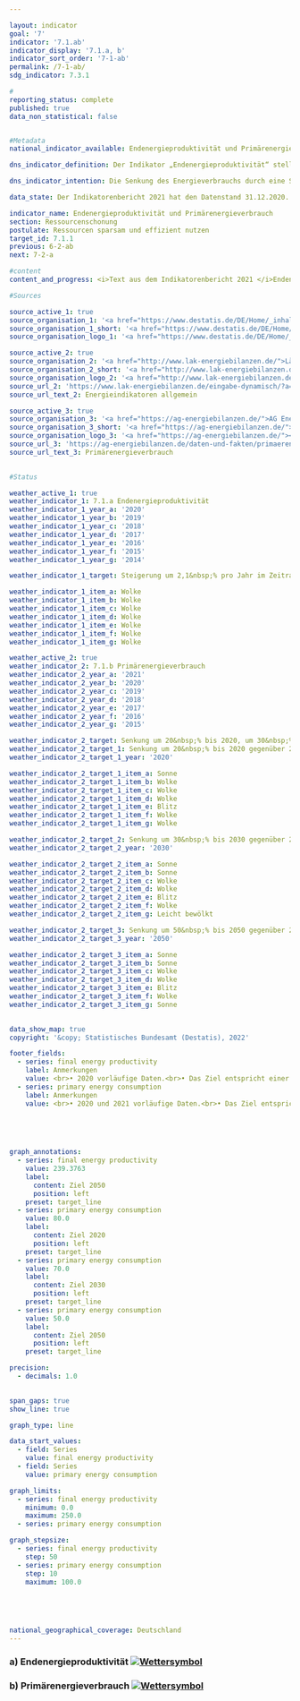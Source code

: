 ```yaml
---

layout: indicator    
goal: '7'    
indicator: '7.1.ab'    
indicator_display: '7.1.a, b'    
indicator_sort_order: '7-1-ab'    
permalink: /7-1-ab/    
sdg_indicator: 7.3.1    

#
reporting_status: complete    
published: true    
data_non_statistical: false    


#Metadata    
national_indicator_available: Endenergieproduktivität und Primärenergieverbrauch    

dns_indicator_definition: Der Indikator „Endenergieproduktivität“ stellt die Entwicklung der Wertschöpfung je eingesetzter Einheit Endenergie dar. Der Begriff „Endenergie“ bezieht sich dabei auf den Teil der Energie, der energetisch als thermische oder elektrische Energie zur Herstellung von Gütern oder zur Nutzung in den privaten Haushalten zur Verfügung steht.<br><br>Der Indikator „Primärenergieverbrauch“ gibt an, wie viel Energie in einem Land einerseits in den Energiesektoren zur Umwandlung, sowie andererseits in der Produktion, den privaten Haushalten und im Verkehr verbraucht wurde.    

dns_indicator_intention: Die Senkung des Energieverbrauchs durch eine Steigerung der Energieeffizienz ist neben dem Ausbau erneuerbarer Energien die zweite tragende Säule der Energiewende. Ziel ist es mit möglichst wenig Energie, viel wirtschaftliche Leistung zu erreichen. Energieeinsparung schont Klima und Umwelt, trägt zur Verbesserung der Versorgungssicherheit und zur Wettbewerbsfähigkeit der Industrie bei.<br>Dem Energiekonzept der Bundesregierung zufolge soll die Endenergieproduktivität in den Jahren 2008 bis 2050 jährlich um 2,1&nbsp;% erhöht werden. Gleichzeitig soll sich der Primärenergieverbrauch bis 2020 um 20&nbsp;%, bis 2030 um 30&nbsp;% und bis 2050 um 50&nbsp;% gegenüber dem Jahr 2008 verringern.    

data_state: Der Indikatorenbericht 2021 hat den Datenstand 31.12.2020. Die Daten auf der DNS-Online Plattform werden regelmäßig aktualisiert, sodass online aktuellere Daten verfügbar sein können als im Indikatorenbericht 2021 veröffentlicht.    

indicator_name: Endenergieproduktivität und Primärenergieverbrauch    
section: Ressourcenschonung    
postulate: Ressourcen sparsam und effizient nutzen    
target_id: 7.1.1    
previous: 6-2-ab    
next: 7-2-a    

#content     
content_and_progress: <i>Text aus dem Indikatorenbericht 2021 </i>Endenergie- und Primärenergieverbrauch sind direkt miteinander verbunden. Der Endenergieverbrauch ergibt sich aus dem Primärenergieverbrauch abzüglich der Summe aus Umwandlungs-, Fackel- und Leitungsverlusten sowie der statistischen Differenz.<br>Der Primärenergieverbrauch ist die Summe aus den im Inland gewonnenen Primärenergieträgern, Vorratsentnahmen und sämtlichen importierten Energieträgern abzüglich der Bevorratung, Energieexporte und Hochseebunkerungen. Wesentliche Grundlage für die Berechnung des Energieverbrauchs sind die Daten der Energiebilanzen der Arbeitsgemeinschaft Energiebilanzen (AGEB), welche um Daten aus weiteren Quellen ergänzt werden.<br>Die Endenergieproduktivität gibt an, wie hoch die Wertschöpfung je eingesetzter Einheit Endenergie ist. Sie stellt ein Maß für die Energieeffizienz bei der Herstellung von Gütern und im Energieeinsatz der privaten Haushalte dar. Einschätzungen zur Energieeffizienz in den Umwandlungsbereichen (Wirkungsgrad der Kraftwerke) oder in der Energieübertragung und -speicherung (Beseitigung von Leckagen, bessere Wärmedämmung usw.) lassen sich anhand des Indikators jedoch nicht direkt ableiten.<br>Die Endenergieproduktivität hat sich nach vorläufigen Ergebnissen im Zeitraum 2008 bis 2019 um 15,4&nbsp;% erhöht, was einem durchschnittlichen jährlichen Anstieg von rund 1,4&nbsp;% entspricht. Somit wird das Ziel eines jährlichen Anstieges von durchschnittlich 2,1&nbsp;% bis 2050 zum jetzigen Zeitpunkt noch nicht erreicht. Gegenüber dem Vorjahr ist die Energieproduktivität im Jahr 2019 um 0,6 Prozentpunkte gesunken.<br>Der Primärenergieverbrauch ist im Jahr 2019 gegenüber dem Vorjahr gesunken. Im gesamten Zeitraum von 2008 bis 2019 wurde der Primärenergieverbrauch nach vorläufigen Ergebnissen um 11,1&nbsp;% reduziert. Bei gleichbleibender Entwicklung wie in den vergangenen Jahren würde der Zielwert im Jahr 2020 somit nicht erreicht.    

#Sources    

source_active_1: true
source_organisation_1: '<a href="https://www.destatis.de/DE/Home/_inhalt.html">Statistisches Bundesamt</a>'
source_organisation_1_short: '<a href="https://www.destatis.de/DE/Home/_inhalt.html">Statistisches Bundesamt (Destatis)</a>'
source_organisation_logo_1: '<a href="https://www.destatis.de/DE/Home/_inhalt.html"><img src="https://g205sdgs.github.io/sdg-indicators/public/logos/destatis.png" alt="Statistisches Bundesamt" title=" Klicken Sie hier um zur Homepage der Organisation Statistisches Bundesamt zu gelangen." style="height:60px; width:148px; border: transparent"/></a>'

source_active_2: true
source_organisation_2: '<a href="http://www.lak-energiebilanzen.de/">Länderarbeitskreis Energiebilanzen</a>'
source_organisation_2_short: '<a href="http://www.lak-energiebilanzen.de/">Länderarbeitskreis (LAK) Energiebilanzen</a>'
source_organisation_logo_2: '<a href="http://www.lak-energiebilanzen.de/"><img src="https://g205sdgs.github.io/sdg-indicators/public/logos/lakeb.png" alt="Länderarbeitskreis Energiebilanzen" title=" Klicken Sie hier um zur Homepage der Organisation Länderarbeitskreis Energiebilanzen zu gelangen." style="height:60px; width:148px; border: transparent"/></a>'
source_url_2: 'https://www.lak-energiebilanzen.de/eingabe-dynamisch/?a=i100'
source_url_text_2: Energieindikatoren allgemein

source_active_3: true
source_organisation_3: '<a href="https://ag-energiebilanzen.de/">AG Energiebilanzen</a>'
source_organisation_3_short: '<a href="https://ag-energiebilanzen.de/">AG Energiebilanzen e.V.</a>'
source_organisation_logo_3: '<a href="https://ag-energiebilanzen.de/"><img src="https://g205sdgs.github.io/sdg-indicators/public/logos/ageb.png" alt="AG Energiebilanzen" title=" Klicken Sie hier um zur Homepage der Organisation AG Energiebilanzen zu gelangen." style="height:60px; width:148px; border: transparent"/></a>'
source_url_3: 'https://ag-energiebilanzen.de/daten-und-fakten/primaerenergieverbrauch/'
source_url_text_3: Primärenergieverbrauch
    

#Status    

weather_active_1: true
weather_indicator_1: 7.1.a Endenergieproduktivität
weather_indicator_1_year_a: '2020'
weather_indicator_1_year_b: '2019'
weather_indicator_1_year_c: '2018'
weather_indicator_1_year_d: '2017'
weather_indicator_1_year_e: '2016'
weather_indicator_1_year_f: '2015'
weather_indicator_1_year_g: '2014'

weather_indicator_1_target: Steigerung um 2,1&nbsp;% pro Jahr im Zeitraum von 2008 – 2050

weather_indicator_1_item_a: Wolke
weather_indicator_1_item_b: Wolke
weather_indicator_1_item_c: Wolke
weather_indicator_1_item_d: Wolke
weather_indicator_1_item_e: Wolke
weather_indicator_1_item_f: Wolke
weather_indicator_1_item_g: Wolke

weather_active_2: true
weather_indicator_2: 7.1.b Primärenergieverbrauch
weather_indicator_2_year_a: '2021'
weather_indicator_2_year_b: '2020'
weather_indicator_2_year_c: '2019'
weather_indicator_2_year_d: '2018'
weather_indicator_2_year_e: '2017'
weather_indicator_2_year_f: '2016'
weather_indicator_2_year_g: '2015'

weather_indicator_2_target: Senkung um 20&nbsp;% bis 2020, um 30&nbsp;% bis 2030 und um 50&nbsp;% bis 2050 jeweils gegenüber 2008
weather_indicator_2_target_1: Senkung um 20&nbsp;% bis 2020 gegenüber 2008
weather_indicator_2_target_1_year: '2020'

weather_indicator_2_target_1_item_a: Sonne
weather_indicator_2_target_1_item_b: Wolke
weather_indicator_2_target_1_item_c: Wolke
weather_indicator_2_target_1_item_d: Wolke
weather_indicator_2_target_1_item_e: Blitz
weather_indicator_2_target_1_item_f: Wolke
weather_indicator_2_target_1_item_g: Wolke

weather_indicator_2_target_2: Senkung um 30&nbsp;% bis 2030 gegenüber 2008
weather_indicator_2_target_2_year: '2030'

weather_indicator_2_target_2_item_a: Sonne
weather_indicator_2_target_2_item_b: Sonne
weather_indicator_2_target_2_item_c: Wolke
weather_indicator_2_target_2_item_d: Wolke
weather_indicator_2_target_2_item_e: Blitz
weather_indicator_2_target_2_item_f: Wolke
weather_indicator_2_target_2_item_g: Leicht bewölkt

weather_indicator_2_target_3: Senkung um 50&nbsp;% bis 2050 gegenüber 2008
weather_indicator_2_target_3_year: '2050'

weather_indicator_2_target_3_item_a: Sonne
weather_indicator_2_target_3_item_b: Sonne
weather_indicator_2_target_3_item_c: Wolke
weather_indicator_2_target_3_item_d: Wolke
weather_indicator_2_target_3_item_e: Blitz
weather_indicator_2_target_3_item_f: Wolke
weather_indicator_2_target_3_item_g: Sonne
    

data_show_map: true    
copyright: '&copy; Statistisches Bundesamt (Destatis), 2022'    

footer_fields:
  - series: final energy productivity
    label: Anmerkungen
    value: <br>• 2020 vorläufige Daten.<br>• Das Ziel entspricht einer Steigerung der Endenergieproduktivität um jährlich 2,1% gegenüber 2008 bis 2050 (Energiekonzept der Bundesregierung).
  - series: primary energy consumption
    label: Anmerkungen
    value: <br>• 2020 und 2021 vorläufige Daten.<br>• Das Ziel entspricht einer Senkung des Primärenergieverbrauchs um 20&nbsp;% gegenüber 2008 bis 2020, um 30&nbsp;% bis 2030 bzw. um 50&nbsp;% gegenüber 2008 bis 2050 (Energiekonzept der Bundesregierung).    

    

    

graph_annotations:
  - series: final energy productivity
    value: 239.3763
    label:
      content: Ziel 2050
      position: left
    preset: target_line
  - series: primary energy consumption
    value: 80.0
    label:
      content: Ziel 2020
      position: left
    preset: target_line
  - series: primary energy consumption
    value: 70.0
    label:
      content: Ziel 2030
      position: left
    preset: target_line
  - series: primary energy consumption
    value: 50.0
    label:
      content: Ziel 2050
      position: left
    preset: target_line    

precision: 
  - decimals: 1.0
        

span_gaps: true    
show_line: true    

graph_type: line    

data_start_values: 
  - field: Series
    value: final energy productivity
  - field: Series
    value: primary energy consumption    

graph_limits: 
  - series: final energy productivity
    minimum: 0.0
    maximum: 250.0
  - series: primary energy consumption

graph_stepsize:
  - series: final energy productivity
    step: 50
  - series: primary energy consumption
    step: 10
    maximum: 100.0    

    

        

national_geographical_coverage: Deutschland    
---
```



<div>
  <div class="my-header">
    <h3>a) Endenergieproduktivität
      <a href="https:/dnsTestEnvironment.github.io/dns-indicators/status"><img src="https://g205sdgs.github.io/sdg-indicators/public/Wettersymbole/Wolke.png" title="Text will follow soon" alt="Wettersymbol"/>
      </a>
    </h3>
  </div>
  <div class="my-header-note">
  </div>
</div>
<div>
  <div class="my-header">
    <h3>b) Primärenergieverbrauch
      <a href="https:/dnsTestEnvironment.github.io/dns-indicators/status"><img src="https://g205sdgs.github.io/sdg-indicators/public/Wettersymbole/Sonne.png" title="Text will follow soon" alt="Wettersymbol"/>
      </a>
    </h3>
  </div>
  <div class="my-header-note">
  </div>
</div>